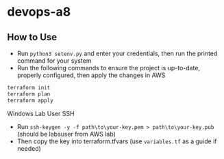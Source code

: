 # devops-a8

## How to Use  

- Run `python3 setenv.py` and enter your credentials, then run the printed command for your system
- Run the following commands to ensure the project is up-to-date, properly configured, then apply the changes in AWS

```bash
terraform init
terraform plan
terraform apply
```

Windows Lab User SSH

- Run `ssh-keygen -y -f path\to\your-key.pem > path\to\your-key.pub` (should be labsuser from AWS lab) 
- Then copy the key into terraform.tfvars (use `variables.tf` as a guide if needed)

